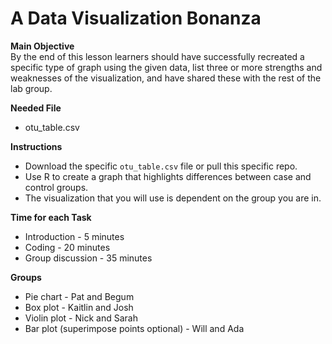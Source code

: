 # A Data Visualization Bonanza

**Main Objective**  
By the end of this lesson learners should have successfully recreated a specific type of graph using the given data, list three or more strengths and weaknesses of the visualization, and have shared these with the rest of the lab group.

**Needed File**
* otu_table.csv

**Instructions**
* Download the specific `otu_table.csv` file or pull this specific repo.
* Use R to create a graph that highlights differences between case and control groups.
* The visualization that you will use is dependent on the group you are in.

**Time for each Task**
* Introduction - 5 minutes
* Coding - 20 minutes
* Group discussion - 35 minutes

**Groups**
* Pie chart - Pat and Begum
* Box plot - Kaitlin and Josh
* Violin plot - Nick and Sarah
* Bar plot (superimpose points optional) - Will and Ada 

